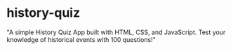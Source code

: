 # history-quiz
"A simple History Quiz App built with HTML, CSS, and JavaScript. Test your knowledge of historical events with 100 questions!"
